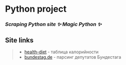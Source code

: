 # Python project

### _Scraping Python site ✨ Magic Python ✨_

## Site links

> - [health-diet](https://health-diet.ru/table_calorie/?utm_source=leftMenu&utm_medium=table_calorie) - таблица калорийности
> - [bundestag.de](https://www.bundestag.de/) - парсинг депутатов Бундестага